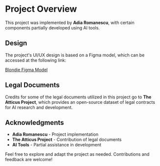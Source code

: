 # Project Overview

This project was implemented by **Adia Romanescu**, with certain components partially developed using AI tools.

## Design

The project's UI/UX design is based on a Figma model, which can be accessed at the following link:

[Blondie Figma Model](https://www.figma.com/design/4fmU59q7ePnNqSHQyjOXA8/Blondie%5C%5C?node-id=0-1&t=jWuGVcejEqh6KskF-1)

## Legal Documents

Credits for some of the legal documents utilized in this project go to **The Atticus Project**, which provides an open-source dataset of legal contracts for AI research and development.

## Acknowledgments

- **Adia Romanescu** - Project implementation
- **The Atticus Project** - Contribution of legal documents
- **AI Tools** - Partial assistance in development

Feel free to explore and adapt the project as needed. Contributions and feedback are welcome!
